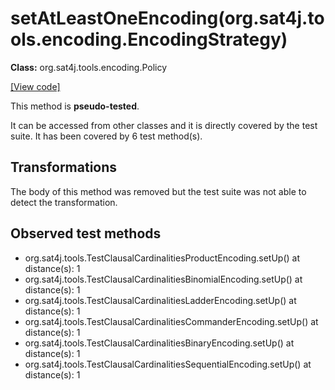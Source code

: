 # setAtLeastOneEncoding(org.sat4j.tools.encoding.EncodingStrategy)

**Class:** org.sat4j.tools.encoding.Policy

[[View code]](https://gitlab.ow2.org/sat4j/sat4j/blob/09e9173e400ea6c1794354ca54c36607c53391ff/org.sat4j.core/src/main/java//org/sat4j/tools/encoding/Policy.java#L164)

This method is **pseudo-tested**.


It can be accessed from other classes and it is directly covered by the test suite. 
It has been covered by 6 test method(s).

## Transformations

The body of this method was removed but the test suite was not able to detect the transformation.



## Observed test methods

* org.sat4j.tools.TestClausalCardinalitiesProductEncoding.setUp() at distance(s): 1
* org.sat4j.tools.TestClausalCardinalitiesBinomialEncoding.setUp() at distance(s): 1
* org.sat4j.tools.TestClausalCardinalitiesLadderEncoding.setUp() at distance(s): 1
* org.sat4j.tools.TestClausalCardinalitiesCommanderEncoding.setUp() at distance(s): 1
* org.sat4j.tools.TestClausalCardinalitiesBinaryEncoding.setUp() at distance(s): 1
* org.sat4j.tools.TestClausalCardinalitiesSequentialEncoding.setUp() at distance(s): 1

